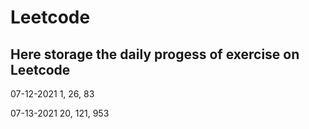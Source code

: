 # Leetcode
## Here storage the daily progess of exercise on Leetcode

07-12-2021
1, 26, 83

07-13-2021
20, 121, 953
